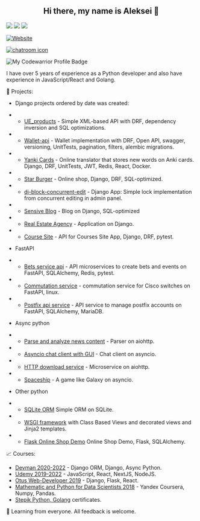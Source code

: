 <h2 align="center">Hi there, my name is Aleksei 👋</h2> 

![](http://github-profile-summary-cards.vercel.app/api/cards/profile-details?username=ekbdizzy&theme=darcula)
![](http://github-profile-summary-cards.vercel.app/api/cards/repos-per-language?username=ekbdizzy&theme=darcula)
![](http://github-profile-summary-cards.vercel.app/api/cards/stats?username=ekbdizzy&theme=darcula)

[![Website](https://img.shields.io/static/v1?label=linkedin&logo=linkedin&labelColor=0077ee&style=for-the-badge&message=let%27s%20connect)](https://www.linkedin.com/in/alex-koshkin/)

[![chatroom icon](https://patrolavia.github.io/telegram-badge/chat.png)](https://t.me/koshkin_pydev)

![My Codewarrior Profile Badge](https://www.codewars.com/users/Koshkin.pydev/badges/small)

I have over 5 years of experience as a Python developer and also have experience in JavaScript/React and Golang.

:briefcase:  Projects:
- Django projects ordered by date was created:
- - [UE_products](https://github.com/ekbdizzy/ue_products/) - Simple XML-based API with DRF, dependency inversion and SQL optimizations. 
- - [Wallet-api](https://github.com/ekbdizzy/wallet-api) - Wallet implementation with DRF, Open API, swagger, versioning, UnitTests, pagination, filters, alembic migrations. 
- - [Yanki Cards](https://github.com/ekbdizzy/yanki-cards) - Online translator that stores new words on Anki cards. Django, DRF, UnitTests, JWT, Redis, React, Docker.
- - [Star Burger](https://github.com/ekbdizzy/star-burger) - Online shop, Django, DRF, SQL-optimized.
- - [dj-block-concurrent-edit](https://github.com/ekbdizzy/dj-block-concurrent-edit) - Django App: Simple lock implementation from concurrent editing in admin panel.
- - [Sensive Blog](https://github.com/ekbdizzy/sensive-blog) - Blog on Django, SQL-optimized
- - [Real Estate Agency](https://github.com/ekbdizzy/real_estate_agency) - Application on Django.
- - [Course Site](https://github.com/ekbdizzy/course_site_api) - API for Courses Site App, Django, DRF, pytest.

- FastAPI
- - [Bets service api](https://github.com/ekbdizzy/bets-service/) - API microservices to create bets and events on FastAPI, SQLAlchemy, Redis, pytest. 
- - [Commutation service](https://github.com/ekbdizzy/commutation_service/) - commutation service for Cisco switches on FastAPI, linux.
- - [Postfix api service](https://github.com/ekbdizzy/postfix_api_service) - API service to manage postfix accounts on FastAPI, SQLAlchemy, MariaDB.

- Async python
- - [Parse and analyze news content](https://github.com/ekbdizzy/jaundice-rate) - Parser on aiohttp.
- - [Asyncio chat client with GUI](https://github.com/ekbdizzy/asyncio_chat) - Chat client on asyncio.
- - [HTTP download service](https://github.com/ekbdizzy/aiohttp-download-service) - Microservice on aiohttp.
- - [Spaceship](https://github.com/ekbdizzy/asyncio-spaceship-game) - A game like Galaxy on asyncio.

- Other python
- - [SQLite ORM](https://github.com/ekbdizzy/SQLite_orm) Simple ORM on SQLite.
- - [WSGI framework](https://github.com/ekbdizzy/simple-WSGI-framework) with Class Based Views and decorated views and Jinja2 templates.
- - [Flask Online Shop Demo](https://github.com/ekbdizzy/shop_demo_flask) Online Shop Demo, Flask, SQLAlchemy.

:chart_with_upwards_trend:  Courses:
- [Devman 2020-2022](https://dvmn.org/user/id582062476/) - Django ORM, Django, Async Python.
- [Udemy 2019-2022](https://www.udemy.com/user/aleksey-koshkin/) - JavaScript, React, NextJS, NodeJS.
- [Otus Web-Developer 2019](https://otus.ru/certificate/b6b2b9caeeb64d849fd104fdd06da46a/) - Django, Flask, React.
- [Mathematic and Python for Data Scientists 2018](https://www.coursera.org/account/accomplishments/verify/GM2GY8F7HGSS) - Yandex Coursera, Numpy, Pandas.
- [Stepik Python, Golang](https://stepik.org/users/40955591/certificates) certificates.



🌿 Learning from everyone. All feedback is welcome.

<!---
ekbdizzy/ekbdizzy is a ✨ special ✨ repository because its `README.md` (this file) appears on your GitHub profile.
You can click the Preview link to take a look at your changes.
--->
